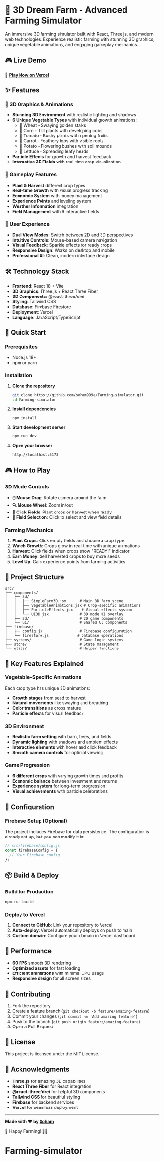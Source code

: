 # 🌾 3D Dream Farm - Advanced Farming Simulator

An immersive 3D farming simulator built with React, Three.js, and modern web technologies. Experience realistic farming with stunning 3D graphics, unique vegetable animations, and engaging gameplay mechanics.

## 🎮 Live Demo

🚀 **[Play Now on Vercel](https://farming-simulator-soham999a.vercel.app)** 

## ✨ Features

### 🌟 3D Graphics & Animations
- **Stunning 3D Environment** with realistic lighting and shadows
- **6 Unique Vegetable Types** with individual growth animations:
  - 🌾 Wheat - Swaying golden stalks
  - 🌽 Corn - Tall plants with developing cobs
  - 🍅 Tomato - Bushy plants with ripening fruits
  - 🥕 Carrot - Feathery tops with visible roots
  - 🥔 Potato - Flowering bushes with soil mounds
  - 🥬 Lettuce - Spreading leafy heads
- **Particle Effects** for growth and harvest feedback
- **Interactive 3D Fields** with real-time crop visualization

### 🎯 Gameplay Features
- **Plant & Harvest** different crop types
- **Real-time Growth** with visual progress tracking
- **Economic System** with money management
- **Experience Points** and leveling system
- **Weather Information** integration
- **Field Management** with 6 interactive fields

### 🎨 User Experience
- **Dual View Modes**: Switch between 2D and 3D perspectives
- **Intuitive Controls**: Mouse-based camera navigation
- **Visual Feedback**: Sparkle effects for ready crops
- **Responsive Design**: Works on desktop and mobile
- **Professional UI**: Clean, modern interface design

## 🛠️ Technology Stack

- **Frontend**: React 18 + Vite
- **3D Graphics**: Three.js + React Three Fiber
- **3D Components**: @react-three/drei
- **Styling**: Tailwind CSS
- **Database**: Firebase Firestore
- **Deployment**: Vercel
- **Language**: JavaScript/TypeScript

## 🚀 Quick Start

### Prerequisites
- Node.js 18+ 
- npm or yarn

### Installation

1. **Clone the repository**
   ```bash
   git clone https://github.com/soham999a/Farming-simulator.git
   cd Farming-simulator
   ```

2. **Install dependencies**
   ```bash
   npm install
   ```

3. **Start development server**
   ```bash
   npm run dev
   ```

4. **Open your browser**
   ```
   http://localhost:5173
   ```

## 🎮 How to Play

### 3D Mode Controls
- **🖱️ Mouse Drag**: Rotate camera around the farm
- **🔍 Mouse Wheel**: Zoom in/out
- **🌾 Click Fields**: Plant crops or harvest when ready
- **🎯 Field Selection**: Click to select and view field details

### Farming Mechanics
1. **Plant Crops**: Click empty fields and choose a crop type
2. **Watch Growth**: Crops grow in real-time with unique animations
3. **Harvest**: Click fields when crops show "READY!" indicator
4. **Earn Money**: Sell harvested crops to buy more seeds
5. **Level Up**: Gain experience points from farming activities

## 📁 Project Structure

```
src/
├── components/
│   ├── 3d/
│   │   ├── SimpleFarm3D.jsx      # Main 3D farm scene
│   │   ├── VegetableAnimations.jsx # Crop-specific animations
│   │   ├── ParticleEffects.jsx    # Visual effects system
│   │   └── UI3D.jsx              # 3D mode UI overlay
│   ├── 2d/                       # 2D game components
│   └── ui/                       # Shared UI components
├── firebase/
│   ├── config.js                 # Firebase configuration
│   └── firestore.js             # Database operations
├── systems/                      # Game logic systems
├── store/                        # State management
└── utils/                        # Helper functions
```

## 🌟 Key Features Explained

### Vegetable-Specific Animations
Each crop type has unique 3D animations:
- **Growth stages** from seed to harvest
- **Natural movements** like swaying and breathing
- **Color transitions** as crops mature
- **Particle effects** for visual feedback

### 3D Environment
- **Realistic farm setting** with barn, trees, and fields
- **Dynamic lighting** with shadows and ambient effects
- **Interactive elements** with hover and click feedback
- **Smooth camera controls** for optimal viewing

### Game Progression
- **6 different crops** with varying growth times and profits
- **Economic balance** between investment and returns
- **Experience system** for long-term progression
- **Visual achievements** with particle celebrations

## 🔧 Configuration

### Firebase Setup (Optional)
The project includes Firebase for data persistence. The configuration is already set up, but you can modify it in:
```javascript
// src/firebase/config.js
const firebaseConfig = {
  // Your Firebase config
};
```

## 📦 Build & Deploy

### Build for Production
```bash
npm run build
```

### Deploy to Vercel
1. **Connect to GitHub**: Link your repository to Vercel
2. **Auto-deploy**: Vercel automatically deploys on push to main
3. **Custom domain**: Configure your domain in Vercel dashboard

## 🎯 Performance

- **60 FPS** smooth 3D rendering
- **Optimized assets** for fast loading
- **Efficient animations** with minimal CPU usage
- **Responsive design** for all screen sizes

## 🤝 Contributing

1. Fork the repository
2. Create a feature branch (`git checkout -b feature/amazing-feature`)
3. Commit your changes (`git commit -m 'Add amazing feature'`)
4. Push to the branch (`git push origin feature/amazing-feature`)
5. Open a Pull Request

## 📄 License

This project is licensed under the MIT License.

## 🙏 Acknowledgments

- **Three.js** for amazing 3D capabilities
- **React Three Fiber** for React integration
- **@react-three/drei** for helpful 3D components
- **Tailwind CSS** for beautiful styling
- **Firebase** for backend services
- **Vercel** for seamless deployment

---

**Made with ❤️ by [Soham](https://github.com/soham999a)**

🌾 Happy Farming! 🚜✨
# Farming-simulator
